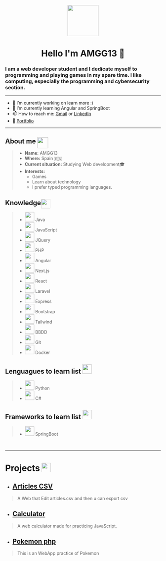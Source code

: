 <div id="presentation" align="center">
    <img src="https://img.icons8.com/color/2x/programming.png" width="100">
    <h1>Hello I'm AMGG13 👋</h1>
    <h3 align="left"> I am a <strong>web developer student</strong> and I dedicate myself to <strong>programming and playing games</strong> in my spare time. I like computing, especially the <strong>programming and cybersecurity</strong> section.
    </h3>
</div>
<hr>

- 🔭 I’m currently working on learn more :)
- 🌱 I’m currently learning Angular and SpringBoot
- 📫 How to reach me: [Gmail](mailto:alvinmillergarciagarcia@gmail.com) or [LinkedIn](https://www.linkedin.com/in/alvin-garcia-garcia-31947a1b6/)
- 💼 [Portfolio](https://portfolio-amgg13.vercel.app/)

    

___

## About me <img src="https://img.icons8.com/color/512/gender-neutral-user.png" width="35" style="position: absolute; margin-left: 5px;">
>* **Name:** AMGG13
>* **Where:** Spain 🇪🇸
>* **Current situation:** Studying Web development🎓
>* **Interests:**
>   * Games
>   * Learn about technology
>   * I prefer typed programming languages.
## Knowledge <img src="https://img.icons8.com/external-rabit-jes-outline-color-rabit-jes/2x/external-knowledge-education-rabit-jes-outline-color-rabit-jes.png" width="30" style="position: absolute;">
> * <img src="https://img.icons8.com/fluency/512/java-coffee-cup-logo.png" width="30"> Java
>* <img src="https://img.icons8.com/color/512/javascript.png"  width="30"> JavaScript
>* <img src="https://img.icons8.com/external-tal-revivo-color-tal-revivo/512/external-jquery-is-a-javascript-library-designed-to-simplify-html-logo-color-tal-revivo.png"  width="30"> JQuery
>* <img src="https://img.icons8.com/officel/512/php-logo.png" width="30"> PHP
>* <img src="https://img.icons8.com/fluency/512/angularjs.png" width="30"> Angular
>* <img src="https://www.drupal.org/files/project-images/nextjs-icon-dark-background.png" width="30"> Next.js
>* <img src="https://banner2.cleanpng.com/20180410/dbq/kisspng-react-javascript-responsive-web-design-github-angu-github-5accac24ced243.4761515415233628528472.jpg" width="30"> React
>* <img src="https://img.icons8.com/fluency/512/laravel.png" width="30"> Laravel
>* <img src="https://img.icons8.com/fluency/512/node-js.png" width="30"> Express
>* <img src="https://img.icons8.com/color/512/bootstrap.png" width="30"> Bootstrap
>* <img src="https://w7.pngwing.com/pngs/293/485/png-transparent-tailwind-css-hd-logo.png" width="30"> Tailwind
>* <img src="https://img.icons8.com/dusk/512/database-restore.png" width="30"> BBDD
>* <img src="https://img.icons8.com/color/2x/git.png" width="30"> Git
>* <img src="https://img.icons8.com/fluency/512/docker.png" width="30"> Docker

## Lenguagues to learn list <img src ="https://img.icons8.com/color/2x/google-code.png" width="30">
>* <img src="https://img.icons8.com/color/512/python.png" width="30"> Python
>* <img src="https://img.icons8.com/fluency/512/c-sharp-logo.png" width="30"> C#

## Frameworks to learn list <img src ="https://img.icons8.com/officel/512/learning.png" width="30">
>* <img src="https://blog.chuidiang.org/wp-content/uploads/spring-boot.png" width="30"> SpringBoot

<br>
<hr>

# Projects <img src= "https://media3.giphy.com/media/Vu0PkdzYs33ugVj915/200w.webp?cid=ecf05e47tkaev8peuh0nw0huyc4hjyut2p6ftwgde00xnsnk&rid=200w.webp&ct=s"  width="30" style="position: absolute; margin-left: 5px;">

* ## [Articles CSV](https://articles-challenge.vercel.app/)
>  A Web that Edit articles.csv and then u can export csv

* ## [Calculator](https://amgg13.github.io/Calculator/)
>  A web calculator made for practicing JavaScript.

* ## [Pokemon php](https://github.com/AMGG13/pokemon_php)
> This is an WebApp practice of Pokemon
